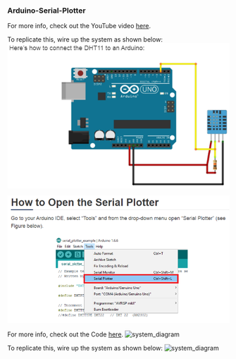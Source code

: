 ### Arduino-Serial-Plotter
For more info, check out the YouTube video [here]().

To replicate this, wire up the system as shown below:
![system_diagram](https://github.com/okaisank/Arduino-Serial-Plotter/blob/87cd1984761ff474319233832bdef1a0c2310978/Arduino%20Serial%20Plotter/Capture1.PNG)





![system_diagram](https://github.com/okaisank/Arduino-Serial-Plotter/blob/e2eb12cdaf1079ba3b8405241749e0755d346f84/Arduino%20Serial%20Plotter/Capture%202.PNG)

For more info, check out the Code [here]().
![system_diagram](https://raw.githubusercontent.com/RuiSantosdotme/Random-Nerd-Tutorials/master/Projects/dht_temperature_serial_plotter.ino)


To replicate this, wire up the system as shown below:
![system_diagram](https://i0.wp.com/randomnerdtutorials.com/wp-content/uploads/2015/11/zbzHgt.gif?resize=720%2C259&quality=100&strip=all&ssl=1)
